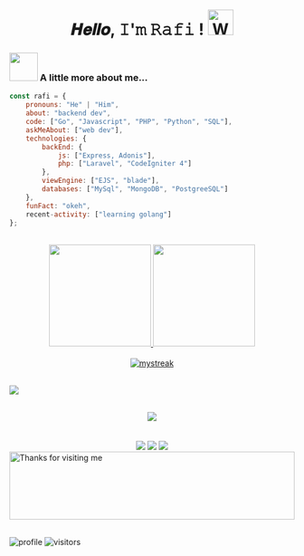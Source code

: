 <div align="center">
  <h1> 𝑯𝒆𝒍𝒍𝒐, 𝙸'𝚖 𝚁𝚊𝚏𝚒 ! <img src="https://raw.githubusercontent.com/nixin72/nixin72/master/wave.gif" 
    alt="Waving hand animated gif"
    height="45"
    width="45" />
  </h1>
</div>

### <img src="https://media.giphy.com/media/VgCDAzcKvsR6OM0uWg/giphy.gif" width="50"> A little more about me...  

```javascript
const rafi = {
    pronouns: "He" | "Him",
    about: "backend dev",
    code: ["Go", "Javascript", "PHP", "Python", "SQL"],
    askMeAbout: ["web dev"],
    technologies: {
        backEnd: {
            js: ["Express, Adonis"],
            php: ["Laravel", "CodeIgniter 4"]
        },
        viewEngine: ["EJS", "blade"],
        databases: ["MySql", "MongoDB", "PostgreeSQL"]
    },
    funFact: "okeh",
    recent-activity: ["learning golang"]
};
```

</br>
  
<div align="center"> 
  <a href="https://github.com/rafirh">
  <img height="180em" src="https://github-readme-stats.vercel.app/api?username=rafirh&show_icons=true&theme=dracula&include_all_commits=true&count_private=true"/>
  <img height="180em" src="https://github-readme-stats.vercel.app/api/top-langs/?username=rafirh&layout=compact&langs_count=7&theme=dracula"/>
</div>
  
</br>
  
<div align="center"> 
   <img width="60%" width="100%" height="1" align="center" src="https://github.com/donPabloNow/donPabloNow/blob/main/assets/bar.gif" />
</div>  

<div align="center">
  <img src="https://github-readme-streak-stats.herokuapp.com/?user=rafirh&theme=tokyonight_duo" alt="mystreak"/>
</div>
 
</br>
 
![](https://activity-graph.herokuapp.com/graph?username=rafirh&theme=react-dark)  
  
<div style="display: inline_block" align="center"><br>
  <img src="https://skillicons.dev/icons?i=git,mysql,mongodb,laravel,nodejs,express,bootstrap,react" />
</div>
  
</br>
  
<div align="center"> 
  <img width="60%" width="100%" height="1" align="center" src="https://github.com/donPabloNow/donPabloNow/blob/main/assets/bar.gif" />
</div>  
  
</br>
 
<div align="center"> 
  <a href="https://instagram.com/rqfir" target="_blank"><img src="https://img.shields.io/badge/-Instagram-%23E4405F?style=for-the-badge&logo=instagram&logoColor=white" target="_blank"></a>
  <a href = "mailto:rafirahman987@gmail.com"><img src="https://img.shields.io/badge/-Gmail-%23333?style=for-the-badge&logo=gmail&logoColor=white" target="_blank"></a>
  <a href="https://www.linkedin.com/in/rfii/" target="_blank"><img src="https://img.shields.io/badge/-LinkedIn-%230077B5?style=for-the-badge&logo=linkedin&logoColor=white" target="_blank"></a>  
</div>

<img height="120" alt="Thanks for visiting me" width="100%" src="https://raw.githubusercontent.com/BrunnerLivio/brunnerlivio/master/images/marquee.svg" />
<br><br>

![profile](https://komarev.com/ghpvc/?username=rafirh&color=blue)
![visitors](https://visitor-badge.glitch.me/badge?page_id=rafirh&color=blue)



